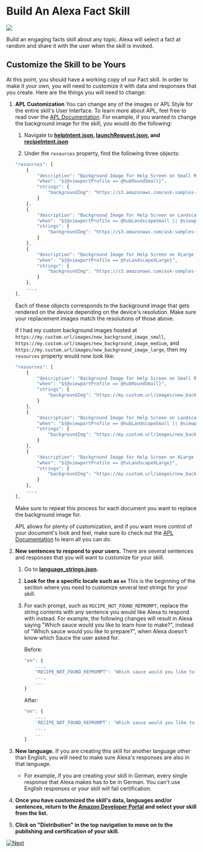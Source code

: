 # Build An Alexa Fact Skill
<img src="https://m.media-amazon.com/images/G/01/mobile-apps/dex/alexa/alexa-skills-kit/tutorials/quiz-game/header._TTH_.png" />

Build an engaging facts skill about any topic. Alexa will select a fact at random and share it with the user when the skill is invoked.

## Customize the Skill to be Yours

At this point, you should have a working copy of our Fact skill.  In order to make it your own, you will need to customize it with data and responses that you create.  Here are the things you will need to change:

1.  **APL Customization** You can change any of the images or APL Style for the entire skill's User Interface. To learn more about APL, feel free to read over the [APL Documentation](https://developer.amazon.com/docs/alexa-presentation-language/apl-document.html). For example, if you wanted to change the background image for the skill, you would do the following:
   
    1.  Navigate to **[helpIntent.json](../lambda/py/documents/helpIntent.json), [launchRequest.json](../lambda/py/documents/launchRequest.json), and [recipeIntent.json](../lambda/py/documents/recipeIntent.json)**
    
    2.  Under the `resources` property, find the following three objects:
    ```js
    "resources": [
        {
            "description": "Background Image for Help Screen on Small Round Hubs",
            "when": "${@viewportProfile == @hubRoundSmall}",
            "strings": {
                "backgroundImg": "https://s3.amazonaws.com/ask-samples-resources/images/sauce-boss/sauceBoss-background-bottom-smHub.png"
            }
        },
        {
            "description": "Background Image for Help Screen on Landscape Hubs",
            "when": "${@viewportProfile == @hubLandscapeSmall || @viewportProfile == @hubLandscapeMedium || @viewportProfile == @hubLandscapeLarge}",
            "strings": {
                "backgroundImg": "https://s3.amazonaws.com/ask-samples-resources/images/sauce-boss/sauceBoss-background-bottom-Hub.png"
            }
        },
        {
            "description": "Background Image for Help Screen on XLarge Hubs (e.g TV)",
            "when": "${@viewportProfile == @tvLandscapeXLarge}",
            "strings": {
                "backgroundImg": "https://s3.amazonaws.com/ask-samples-resources/images/sauce-boss/sauceBoss-background-bottom-TV.png"
            }
        },
        ...,
    ],
    ```
    Each of these objects corresponds to the background image that gets rendered on the device depending on the device's resolution. Make sure your replacement images match the resolutions of those above.

    If I had my custom background images hosted at `https://my.custom.url/images/new_background_image_small`, `https://my.custom.url/images/new_background_image_medium`, and `https://my.custom.url/images/new_background_image_large`, then my `resources` property would now look like:
    
    ```js
    "resources": [
        {
            "description": "Background Image for Help Screen on Small Round Hubs",
            "when": "${@viewportProfile == @hubRoundSmall}",
            "strings": {
                "backgroundImg": "https://my.custom.url/images/new_background_image_small"
            }
        },
        {
            "description": "Background Image for Help Screen on Landscape Hubs",
            "when": "${@viewportProfile == @hubLandscapeSmall || @viewportProfile == @hubLandscapeMedium || @viewportProfile == @hubLandscapeLarge}",
            "strings": {
                "backgroundImg": "https://my.custom.url/images/new_background_image_medium"
            }
        },
        {
            "description": "Background Image for Help Screen on XLarge Hubs (e.g TV)",
            "when": "${@viewportProfile == @tvLandscapeXLarge}",
            "strings": {
                "backgroundImg": "https://my.custom.url/images/new_background_image_large"
            }
        },
        ...,
    ],
    ```

    Make sure to repeat this process for each document you want to replace the background image for.

    APL allows for plenty of customization, and if you want more control of your document's look and feel, make sure to check out the [APL Documentation](https://developer.amazon.com/docs/alexa-presentation-language/apl-document.html) to learn all you can do.


2.  **New sentences to respond to your users.** There are several sentences and responses that you will want to customize for your skill.

    1.  Go to **[language_strings.json](../lambda/py/language_strings.json).**

    2.  **Look for the a specific locale such as `en`** This is the beginning of the section where you need to customize several text strings for your skill.

    3.  For each prompt, such as `RECIPE_NOT_FOUND_REPROMPT`, replace the string contents with any sentence you would like Alexa to respond with instead. For example, the following changes will result in Alexa saying "Which sauce would you like to learn how to make?", instead of "Which sauce would you like to prepare?", when Alexa doesn't know which Sauce the user asked for.
        
        Before:
        ```js
        "en": {
            ...,
            "RECIPE_NOT_FOUND_REPROMPT": "Which sauce would you like to prepare?",
            ...,
            ...
        }
        ```
        After:
        ```js
        "en": {
            ...,
            'RECIPE_NOT_FOUND_REPROMPT': "Which sauce would you like to learn how to make?",
            ...,
            ...
        }
        ```

        


3.  **New language.** If you are creating this skill for another language other than English, you will need to make sure Alexa's responses are also in that language.

    - For example, if you are creating your skill in German, every single response that Alexa makes has to be in German. You can't use English responses or your skill will fail certification.

4. **Once you have customized the skill's data, languages and/or sentences, return to the [Amazon Developer Portal](https://developer.amazon.com/alexa/console/ask?&sc_category=Owned&sc_channel=RD&sc_campaign=Evangelism2018&sc_publisher=github&sc_content=Survey&sc_detail=fact-nodejs-V2_GUI-5&sc_funnel=Convert&sc_country=WW&sc_medium=Owned_RD_Evangelism2018_github_Survey_fact-nodejs-V2_GUI-5_Convert_WW_beginnersdevs&sc_segment=beginnersdevs) and select your skill from the list.**

5.  **Click on "Distribution" in the top navigation to move on to the publishing and certification of your skill.**


[![Next](https://m.media-amazon.com/images/G/01/mobile-apps/dex/alexa/alexa-skills-kit/tutorials/general/buttons/button_next_publication._TTH_.png)](./submit-for-certification.md)
